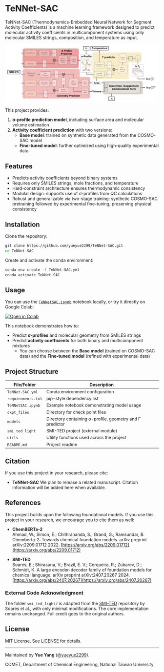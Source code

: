 # TeNNet-SAC

TeNNet-SAC (Thermodynamics-Embedded Neural Network for Segment Activity Coefficients) is a machine learning framework designed to predict molecular activity coefficients in multicomponent systems using only molecular SMILES strings, composition, and temperature as input. 

![TeNNet-SAC](architecture.png)

This project provides:

1. **σ-profile prediction model**, including surface area and molecular volume estimation  
2. **Activity coefficient prediction** with two versions:  
   - **Base model**: trained on synthetic data generated from the COSMO-SAC model  
   - **Fine-tuned model**: further optimized using high-quality experimental data  

## Features

- Predicts activity coefficients beyond binary systems
- Requires only SMILES strings, mole fractions, and temperature
- Hard-constraint architecture ensures thermodynamic consistency  
- Modular design: supports use of σ-profiles from QC calculations  
- Robust and generalizable via two-stage training: synthetic COSMO-SAC pretraining followed by experimental fine-tuning, preserving physical consistency

## Installation

Clone the repository:

```bash
git clone https://github.com/yueyue2299/TeNNet-SAC.git
cd TeNNet-SAC
```

Create and activate the conda environment:

```bash
conda env create -f TeNNet-SAC.yml
conda activate TeNNet-SAC
```

## Usage

You can use the [`TeNNetSAC.ipynb`](./TeNNetSAC.ipynb) notebook locally, or try it directly on Google Colab:

[![Open in Colab](https://colab.research.google.com/assets/colab-badge.svg)](https://colab.research.google.com/drive/1Xh1BT-ok73La7AQbjjVSwsRjf6q3JiGx?usp=sharing)

This notebook demonstrates how to:

- Predict **σ-profiles** and molecular geometry from SMILES strings  
- Predict **activity coefficients** for both binary and multicomponent mixtures  
  - You can choose between the **Base model** (trained on COSMO-SAC data) and the **Fine-tuned model** (refined with experimental data)

## Project Structure

| File/Folder        | Description                                              |
|--------------------|----------------------------------------------------------|
| `TeNNet-SAC.yml`     | Conda environment configuration                          |
| `requirements.txt` | pip-style dependency list                                |
| `TeNNetSAC.ipynb`    | Example notebook demonstrating model usage               |
| `ckpt_files`       | Directory for check point files                          |
| `models`           | Directory containing σ-profile, geometry and Γ predictor |
| `smi_ted_light`    | SMI-TED project (external module)                        |
| `utils`            | Utility functions used across the project                |
| `README.md`        | Project readme                                           |

## Citation

If you use this project in your research, please cite:

- **TeNNet-SAC** 
We plan to release a related manuscript. Citation information will be added here when available.

## References

This project builds upon the following foundational models. If you use this project in your research, we encourage you to cite them as well:

- **ChemBERTa-2**  
Ahmad, W.; Simon, E.; Chithrananda, S.; Grand, G.; Ramsundar, B. Chemberta-2: Towards chemical foundation models. arXiv preprint arXiv:2209.01712 2022.
[https://arxiv.org/abs/2209.01712](https://arxiv.org/abs/2209.01712)

- **SMI-TED**  
Soares, E.; Shirasuna, V.; Brazil, E. V.; Cerqueira, R.; Zubarev, D.; Schmidt, K. A large encoder-decoder family of foundation models for chemical language. arXiv preprint arXiv:2407.20267 2024.
[https://arxiv.org/abs/2407.20267](https://arxiv.org/abs/2407.20267)

### External Code Acknowledgment

The folder `smi_ted_light/` is adapted from the [SMI-TED](https://github.com/IBM/materials/tree/main/models/smi_ted) repository by Soares et al., with only minimal modifications. The core implementation remains unchanged. Full credit goes to the original authors.

## License

MIT License. See [LICENSE](LICENSE) for details.

---

Maintained by **Yue Yang** ([@yueyue2299](https://github.com/yueyue2299)).

COMET, Department of Chemical Engineering, National Taiwan University  
